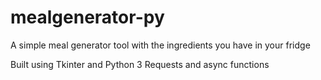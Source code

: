# mealgenerator-py
A simple meal generator tool with the ingredients you have in your fridge

Built using Tkinter and Python 3
Requests and async functions
